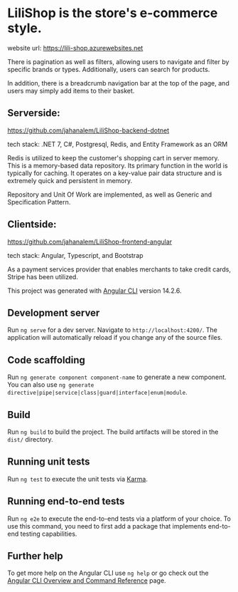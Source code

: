 # LiliShop is the store's e-commerce style.
  website url: https://lili-shop.azurewebsites.net
  
There is pagination as well as filters, allowing users to navigate and filter by specific brands or types.
Additionally, users can search for products.

In addition, there is a breadcrumb navigation bar at the top of the page, and users may simply add items to their basket.

## Serverside:
https://github.com/jahanalem/LiliShop-backend-dotnet

tech stack: .NET 7, C#, Postgresql, Redis, and Entity Framework as an ORM

Redis is utilized to keep the customer's shopping cart in server memory. This is a memory-based data repository. Its primary function in the world is typically for caching. It operates on a key-value pair data structure and is extremely quick and persistent in memory.

Repository and Unit Of Work are implemented, as well as Generic and Specification Pattern.



## Clientside:
https://github.com/jahanalem/LiliShop-frontend-angular

tech stack: Angular, Typescript, and Bootstrap


As a payment services provider that enables merchants to take credit cards, Stripe has been utilized.



This project was generated with [Angular CLI](https://github.com/angular/angular-cli) version 14.2.6.

## Development server

Run `ng serve` for a dev server. Navigate to `http://localhost:4200/`. The application will automatically reload if you change any of the source files.

## Code scaffolding

Run `ng generate component component-name` to generate a new component. You can also use `ng generate directive|pipe|service|class|guard|interface|enum|module`.

## Build

Run `ng build` to build the project. The build artifacts will be stored in the `dist/` directory.

## Running unit tests

Run `ng test` to execute the unit tests via [Karma](https://karma-runner.github.io).

## Running end-to-end tests

Run `ng e2e` to execute the end-to-end tests via a platform of your choice. To use this command, you need to first add a package that implements end-to-end testing capabilities.

## Further help

To get more help on the Angular CLI use `ng help` or go check out the [Angular CLI Overview and Command Reference](https://angular.io/cli) page.
